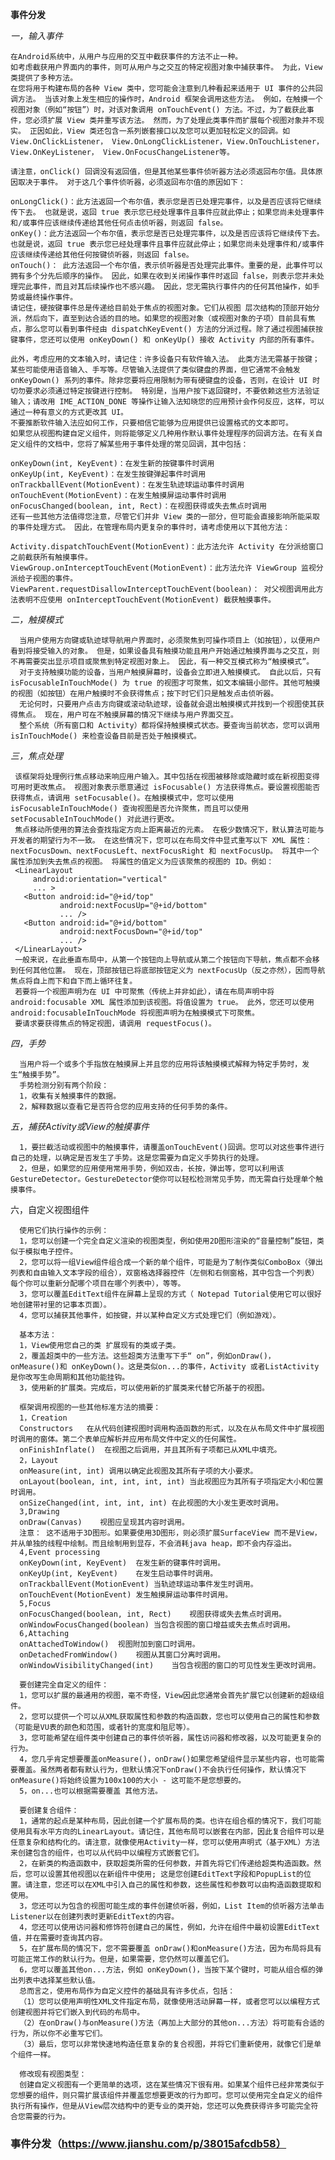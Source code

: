 **事件分发**

_一，输入事件_

    在Android系统中，从用户与应用的交互中截获事件的方法不止一种。
    如考虑截获用户界面内的事件，则可从用户与之交互的特定视图对象中捕获事件。 为此，View 类提供了多种方法。
    在您将用于构建布局的各种 View 类中，您可能会注意到几种看起来适用于 UI 事件的公共回调方法。 当该对象上发生相应的操作时，Android 框架会调用这些方法。 例如，在触摸一个视图对象（例如“按钮”）时，对该对象调用 onTouchEvent() 方法。不过，为了截获此事件，您必须扩展 View 类并重写该方法。 然而，为了处理此类事件而扩展每个视图对象并不现实。 正因如此，View 类还包含一系列嵌套接口以及您可以更加轻松定义的回调。如
    View.OnClickListener， View.OnLongClickListener，View.OnTouchListener，View.OnKeyListener， View.OnFocusChangeListener等。
    
    请注意，onClick() 回调没有返回值，但是其他某些事件侦听器方法必须返回布尔值。具体原因取决于事件。 对于这几个事件侦听器，必须返回布尔值的原因如下：
    
    onLongClick()：此方法返回一个布尔值，表示您是否已处理完事件，以及是否应该将它继续传下去。 也就是说，返回 true 表示您已经处理事件且事件应就此停止；如果您尚未处理事件和/或事件应该继续传递给其他任何点击侦听器，则返回 false。
    onKey()：此方法返回一个布尔值，表示您是否已处理完事件，以及是否应该将它继续传下去。 也就是说，返回 true 表示您已经处理事件且事件应就此停止；如果您尚未处理事件和/或事件应该继续传递给其他任何按键侦听器，则返回 false。
    onTouch()： 此方法返回一个布尔值，表示侦听器是否处理完此事件。重要的是，此事件可以拥有多个分先后顺序的操作。 因此，如果在收到关闭操作事件时返回 false，则表示您并未处理完此事件，而且对其后续操作也不感兴趣。 因此，您无需执行事件内的任何其他操作，如手势或最终操作事件。
    请记住，硬按键事件总是传递给目前处于焦点的视图对象。它们从视图 层次结构的顶部开始分派，然后向下，直至到达合适的目的地。如果您的视图对象（或视图对象的子项）目前具有焦点，那么您可以看到事件经由 dispatchKeyEvent() 方法的分派过程。除了通过视图捕获按键事件，您还可以使用 onKeyDown() 和 onKeyUp() 接收 Activity 内部的所有事件。
    
    此外，考虑应用的文本输入时，请记住：许多设备只有软件输入法。 此类方法无需基于按键；某些可能使用语音输入、手写等。尽管输入法提供了类似键盘的界面，但它通常不会触发 onKeyDown() 系列的事件。除非您要将应用限制为带有硬键盘的设备，否则，在设计 UI 时切勿要求必须通过特定按键进行控制。 特别是，当用户按下返回键时，不要依赖这些方法验证输入；请改用 IME_ACTION_DONE 等操作让输入法知晓您的应用预计会作何反应，这样，可以通过一种有意义的方式更改其 UI。
    不要推断软件输入法应如何工作，只要相信它能够为应用提供已设置格式的文本即可。
    如果您从视图构建自定义组件，则将能够定义几种用作默认事件处理程序的回调方法。在有关自定义组件的文档中，您将了解某些用于事件处理的常见回调，其中包括：
    
    onKeyDown(int, KeyEvent)：在发生新的按键事件时调用
    onKeyUp(int, KeyEvent)：在发生按键弹起事件时调用
    onTrackballEvent(MotionEvent)：在发生轨迹球运动事件时调用
    onTouchEvent(MotionEvent)：在发生触摸屏运动事件时调用
    onFocusChanged(boolean, int, Rect)：在视图获得或失去焦点时调用
    还有一些其他方法值得您注意，尽管它们并非 View 类的一部分，但可能会直接影响所能采取的事件处理方式。 因此，在管理布局内更复杂的事件时，请考虑使用以下其他方法：
    
    Activity.dispatchTouchEvent(MotionEvent)：此方法允许 Activity 在分派给窗口之前截获所有触摸事件。
    ViewGroup.onInterceptTouchEvent(MotionEvent)：此方法允许 ViewGroup 监视分派给子视图的事件。
    ViewParent.requestDisallowInterceptTouchEvent(boolean)： 对父视图调用此方法表明不应使用 onInterceptTouchEvent(MotionEvent) 截获触摸事件。
   
   _二，触摸模式_
      
      当用户使用方向键或轨迹球导航用户界面时，必须聚焦到可操作项目上（如按钮），以便用户看到将接受输入的对象。 但是，如果设备具有触摸功能且用户开始通过触摸界面与之交互，则不再需要突出显示项目或聚焦到特定视图对象上。 因此，有一种交互模式称为“触摸模式”。
      对于支持触摸功能的设备，当用户触摸屏幕时，设备会立即进入触摸模式。 自此以后，只有 isFocusableInTouchMode() 为 true 的视图才可聚焦，如文本编辑小部件。其他可触摸的视图（如按钮）在用户触摸时不会获得焦点；按下时它们只是触发点击侦听器。
      无论何时，只要用户点击方向键或滚动轨迹球，设备就会退出触摸模式并找到一个视图使其获得焦点。 现在，用户可在不触摸屏幕的情况下继续与用户界面交互。
      整个系统（所有窗口和 Activity）都将保持触摸模式状态。要查询当前状态，您可以调用isInTouchMode() 来检查设备目前是否处于触摸模式。
      
   _三，焦点处理_
   
     该框架将处理例行焦点移动来响应用户输入。其中包括在视图被移除或隐藏时或在新视图变得可用时更改焦点。 视图对象表示愿意通过 isFocusable() 方法获得焦点。要设置视图能否获得焦点，请调用 setFocusable()。在触摸模式中，您可以使用 isFocusableInTouchMode() 查询视图是否允许聚焦，而且可以使用 setFocusableInTouchMode() 对此进行更改。
     焦点移动所使用的算法会查找指定方向上距离最近的元素。 在极少数情况下，默认算法可能与开发者的期望行为不一致。 在这些情况下，您可以在布局文件中显式重写以下 XML 属性：nextFocusDown、nextFocusLeft、nextFocusRight 和 nextFocusUp。 将其中一个属性添加到失去焦点的视图。 将属性的值定义为应该聚焦的视图的 ID。例如：
     <LinearLayout
         android:orientation="vertical"
         ... >
       <Button android:id="@+id/top"
               android:nextFocusUp="@+id/bottom"
               ... />
       <Button android:id="@+id/bottom"
               android:nextFocusDown="@+id/top"
               ... />
     </LinearLayout>
     一般来说，在此垂直布局中，从第一个按钮向上导航或从第二个按钮向下导航，焦点都不会移到任何其他位置。 现在，顶部按钮已将底部按钮定义为 nextFocusUp（反之亦然），因而导航焦点将自上而下和自下而上循环往复。
     若要将一个视图声明为在 UI 中可聚焦（传统上并非如此），请在布局声明中将 android:focusable XML 属性添加到该视图。将值设置为 true。 此外，您还可以使用 android:focusableInTouchMode 将视图声明为在触摸模式下可聚焦。
     要请求要获得焦点的特定视图，请调用 requestFocus()。
     
   _四，手势_
   
      当用户将一个或多个手指放在触摸屏上并且您的应用将该触摸模式解释为特定手势时，发生“触摸手势”。
      手势检测分别有两个阶段：
      1，收集有关触摸事件的数据。
      2，解释数据以查看它是否符合您的应用支持的任何手势的条件。
      
   _五，捕获Activity或View的触摸事件_
   
      1，要拦截活动或视图中的触摸事件，请覆盖onTouchEvent()回调。您可以对这些事件进行自己的处理，以确定是否发生了手势。这是您需要为自定义手势执行的处理。
      2，但是，如果您的应用使用常用手势，例如双击，长按，弹出等，您可以利用该GestureDetector。GestureDetector使你可以轻松检测常见手势，而无需自行处理单个触摸事件。
      
   六，自定义视图组件
   
      使用它们执行操作的示例：
      1，您可以创建一个完全自定义渲染的视图类型，例如使用2D图形渲染的“音量控制”旋钮，类似于模拟电子控件。
      2，您可以将一组View组件组合成一个新的单个组件，可能是为了制作类似ComboBox（弹出列表和自由输入文本字段的组合），双窗格选择器控件（左侧和右侧窗格，其中包含一个列表）每个你可以重新分配哪个项目在哪个列表中），等等。
      3，您可以覆盖EditText组件在屏幕上呈现的方式（ Notepad Tutorial使用它可以很好地创建带衬里的记事本页面）。
      4，您可以捕获其他事件，如按键，并以某种自定义方式处理它们（例如游戏）。
      
      基本方法：
      1，View使用您自己的类 扩展现有的类或子类。
      2，覆盖超类中的一些方法。这些超类方法重写下手“ on”，例如onDraw()， onMeasure()和 onKeyDown()。这是类似on...的事件，Activity 或者ListActivity 是你改写生命周期和其他功能挂钩。
      3，使用新的扩展类。完成后，可以使用新的扩展类来代替它所基于的视图。
      
      框架调用视图的一些其他标准方法的摘要：
      1，Creation	
      Constructors   在从代码创建视图时调用构造函数的形式，以及在从布局文件中扩展视图时调用的窗体。第二个表单应解析并应用布局文件中定义的任何属性。
      onFinishInflate()  在视图之后调用，并且其所有子项都已从XML中填充。
      2，Layout
      onMeasure(int, int) 调用以确定此视图及其所有子项的大小要求。
      onLayout(boolean, int, int, int, int)	当此视图应为其所有子项指定大小和位置时调用。
      onSizeChanged(int, int, int, int)	在此视图的大小发生更改时调用。
      3,Drawing
      onDraw(Canvas)	视图应呈现其内容时调用。
      注意： 这不适用于3D图形。如果要使用3D图形，则必须扩展SurfaceView 而不是View，并从单独的线程中绘制。而且绘制用到显存，不会消耗java heap，即不会内存溢出。
      4,Event processing 
      onKeyDown(int, KeyEvent)	在发生新的键事件时调用。
      onKeyUp(int, KeyEvent)	在发生启动事件时调用。
      onTrackballEvent(MotionEvent)	当轨迹球运动事件发生时调用。
      onTouchEvent(MotionEvent)	发生触摸屏运动事件时调用。
      5,Focus
      onFocusChanged(boolean, int, Rect)	视图获得或失去焦点时调用。
      onWindowFocusChanged(boolean)	当包含视图的窗口增益或失去焦点时调用。
      6,Attaching
      onAttachedToWindow()	视图附加到窗口时调用。
      onDetachedFromWindow()	视图从其窗口分离时调用。
      onWindowVisibilityChanged(int)	当包含视图的窗口的可见性发生更改时调用。
      
      要创建完全自定义的组件：
      1，您可以扩展的最通用的视图，毫不奇怪，View因此您通常会首先扩展它以创建新的超级组件。
      2，您可以提供一个可以从XML获取属性和参数的构造函数，您也可以使用自己的属性和参数（可能是VU表的颜色和范围，或者针的宽度和阻尼等）。
      3，您可能希望在组件类中创建自己的事件侦听器，属性访问器和修改器，以及可能更复杂的行为。
      4，您几乎肯定想要覆盖onMeasure()，onDraw()如果您希望组件显示某些内容，也可能需要覆盖。虽然两者都有默认行为，但默认情况下onDraw()不会执行任何操作，默认情况下 onMeasure()将始终设置为100x100的大小 - 这可能不是您想要的。
      5，on...也可以根据需要覆盖 其他方法。
      
      要创建复合组件：
      1，通常的起点是某种布局，因此创建一个扩展布局的类。也许在组合框的情况下，我们可能使用具有水平方向的LinearLayout。请记住，其他布局可以嵌套在内部，因此复合组件可以是任意复杂和结构化的。请注意，就像使用Activity一样，您可以使用声明式（基于XML）方法来创建包含的组件，也可以从代码中以编程方式嵌套它们。
      2，在新类的构造函数中，获取超类所需的任何参数，并首先将它们传递给超类构造函数。然后，您可以设置其他视图以在新组件中使用; 这是您创建EditText字段和PopupList的位置。请注意，您还可以在XML中引入自己的属性和参数，这些属性和参数可以由构造函数提取和使用。
      3，您还可以为包含的视图可能生成的事件创建侦听器，例如，List Item的侦听器方法单击Listener以在创建列表时更新EditText的内容。
      4，您还可以使用访问器和修饰符创建自己的属性，例如，允许在组件中最初设置EditText值，并在需要时查询其内容。
      5，在扩展布局的情况下，您不需要覆盖 onDraw()和onMeasure()方法，因为布局将具有可能正常工作的默认行为。但是，如果需要，您仍然可以覆盖它们。
      6，您可以覆盖其他on...方法，例如 onKeyDown()，当按下某个键时，可能从组合框的弹出列表中选择某些默认值。
      总而言之，使用布局作为自定义控件的基础具有许多优点，包括：
      （1）您可以使用声明性XML文件指定布局，就像使用活动屏幕一样，或者您可以以编程方式创建视图并将它们嵌入到代码的布局中。
      （2）在onDraw()与onMeasure()方法（再加上大部分的其他on...方法）将可能有合适的行为，所以你不必重写它们。
      （3）最后，您可以非常快速地构造任意复杂的复合视图，并将它们重新使用，就像它们是单个组件一样。
      
      修改现有视图类型：
      创建自定义视图有一个更简单的选项，这在某些情况下很有用。如果某个组件已经非常类似于您想要的组件，则只需扩展该组件并覆盖您想要更改的行为即可。您可以使用完全自定义的组件执行所有操作，但是从View层次结构中的更专业的类开始，您还可以免费获得许多可能完全符合您需要的行为。
      
      
   ### 事件分发（https://www.jianshu.com/p/38015afcdb58）
   
      
      